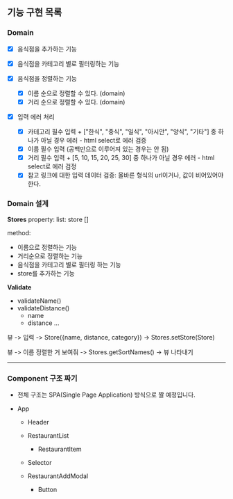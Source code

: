 ## 기능 구현 목록

### Domain

- [x] 음식점을 추가하는 기능
- [x] 음식점을 카테고리 별로 필터링하는 기능

- [x] 음식점을 정렬하는 기능

  - [x] 이름 순으로 정렬할 수 있다. (domain)
  - [x] 거리 순으로 정렬할 수 있다. (domain)

- [x] 입력 에러 처리

  - [x] 카테고리 필수 입력 + ["한식", "중식", "일식", "아시안", "양식", "기타"] 중 하나가 아닐 경우 에러 - html select로 에러 검증
  - [x] 이름 필수 입력 (공백만으로 이루어져 있는 경우는 안 됨)
  - [x] 거리 필수 입력 + [5, 10, 15, 20, 25, 30] 중 하나가 아닐 경우 에러 - html select로 에러 검정
  - [x] 참고 링크에 대한 입력 데이터 검증: 올바른 형식의 url이거나, 값이 비어있어야 한다.

### Domain 설계

**Stores**
property: list: store []

method:

- 이름으로 정렬하는 기능
- 거리순으로 정렬하는 기능
- 음식점을 카테고리 별로 필터링 하는 기능
- store를 추가하는 기능

**Validate**

- validateName()
- validateDistance()
  - name
  - distance
    ...

뷰 -> 입력 -> Store({name, distance, category}) -> Stores.setStore(Store)

뷰 -> 이름 정렬한 거 보여줘 -> Stores.getSortNames() -> 뷰 나타내기

---

### Component 구조 짜기

- 전체 구조는 SPA(Single Page Application) 방식으로 짤 예정입니다.

- App

  - Header

  - RestaurantList

    - RestaurantItem

  - Selector

  - RestaurantAddModal

    - Button

